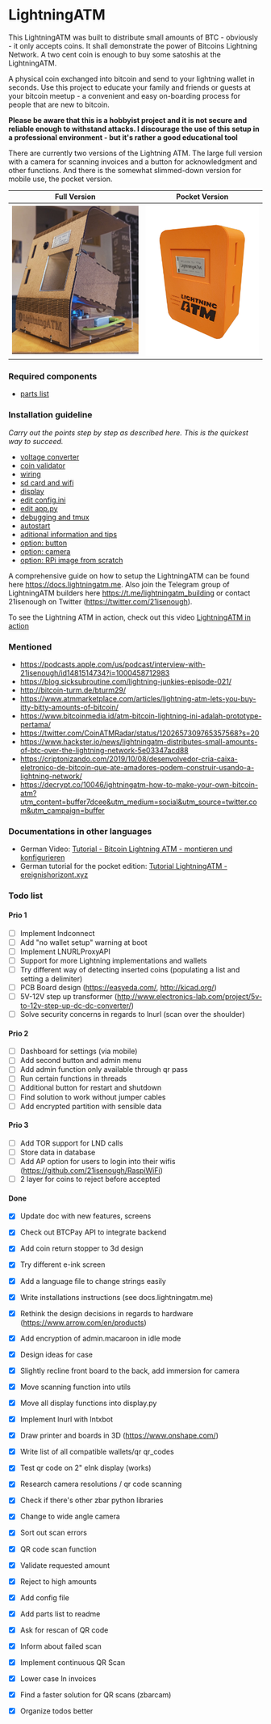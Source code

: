 # LightningATM

This LightningATM was built to distribute small amounts of BTC - obviously - it only accepts coins. It shall demonstrate the power of Bitcoins Lightning Network. A two cent coin is enough to buy some satoshis at the LightningATM.

A physical coin exchanged into bitcoin and send to your lightning wallet in seconds. Use this project to educate your family and friends or guests at your bitcoin meetup - a convenient and easy on-boarding process for people that are new to bitcoin.

**Please be aware that this is a hobbyist project and it is not secure and reliable enough to withstand attacks. I discourage the use of this setup in a professional environment - but it's rather a good educational tool**

There are currently two versions of the Lightning ATM. The large full version with a camera for scanning invoices and a button for acknowledgment and other functions. And there is the somewhat slimmed-down version for mobile use, the pocket version.


Full Version             |  Pocket Version
:-------------------------:|:-------------------------:
![](https://github.com/21isenough/LightningATM/blob/master/resources/images/LightningATM_rev3.jpg)  |  ![](docs/pictures/readme_atm_pv.png)


### Required components

- [parts list](/docs/guide/parts_list.md)


### Installation guideline

_Carry out the points step by step as described here. This is the quickest way to succeed._

- [voltage converter](/docs/guide/voltage_converter.md)
- [coin validator](/docs/guide/coin_validator.md)
- [wiring](/docs/guide/wiring.md)
- [sd card and wifi](/docs/guide/sdcard_and_wifi.md)
- [display](/docs/guide/display.md)
- [edit config.ini](/docs/guide/edit_config.md)
- [edit app.py](/docs/guide/edit_app.md)
- [debugging and tmux](/docs/guide/tmux_monitoring.md)
- [autostart](/docs/guide/autostart.md)
- [aditional information and tips](/docs/guide/information_and_tips.md)
- [option: button](/docs/guide/button.md)
- [option: camera](/docs/guide/camera.md)
- [option: RPi image from scratch](/docs/guide/add_on_zero2.md)

A comprehensive guide on how to setup the LightningATM can be found here https://docs.lightningatm.me. Also join the Telegram group of LightningATM builders here https://t.me/lightningatm_building or contact 21isenough on Twitter (https://twitter.com/21isenough).

To see the Lightning ATM in action, check out this video [LightningATM in action](https://twitter.com/21isenough/status/1170808396955738114?s=20)

### Mentioned
- https://podcasts.apple.com/us/podcast/interview-with-21isenough/id1481514734?i=1000458712983
- https://blog.sicksubroutine.com/lightning-junkies-episode-021/
- http://bitcoin-turm.de/bturm29/
- https://www.atmmarketplace.com/articles/lightning-atm-lets-you-buy-itty-bitty-amounts-of-bitcoin/
- https://www.bitcoinmedia.id/atm-bitcoin-lightning-ini-adalah-prototype-pertama/
- https://twitter.com/CoinATMRadar/status/1202657309765357568?s=20
- https://www.hackster.io/news/lightningatm-distributes-small-amounts-of-btc-over-the-lightning-network-5e03347acd88
- https://criptonizando.com/2019/10/08/desenvolvedor-cria-caixa-eletronico-de-bitcoin-que-ate-amadores-podem-construir-usando-a-lightning-network/
- https://decrypt.co/10046/ightningatm-how-to-make-your-own-bitcoin-atm?utm_content=buffer7dcee&utm_medium=social&utm_source=twitter.com&utm_campaign=buffer

### Documentations in other languages

- German Video: [Tutorial - Bitcoin Lightning ATM - montieren und konfigurieren](https://www.youtube.com/watch?v=pTyTc2qPQj0)
- German tutorial for the pocket edition: [Tutorial LightningATM - ereignishorizont.xyz](https://ereignishorizont.xyz/lightning-atm/)

### Todo list

#### Prio 1
- [ ] Implement lndconnect
- [ ] Add "no wallet setup" warning at boot
- [ ] Implement LNURLProxyAPI
- [ ] Support for more Lightning implementations and wallets
- [ ] Try different way of detecting inserted coins (populating a list and setting a delimiter)
- [ ] PCB Board design (https://easyeda.com/, http://kicad.org/)
- [ ] 5V-12V step up transformer (http://www.electronics-lab.com/project/5v-to-12v-step-up-dc-dc-converter/)
- [ ] Solve security concerns in regards to lnurl (scan over the shoulder)
#### Prio 2
- [ ] Dashboard for settings (via mobile)
- [ ] Add second button and admin menu
- [ ] Add admin function only available through qr pass
- [ ] Run certain functions in threads
- [ ] Additional button for restart and shutdown
- [ ] Find solution to work without jumper cables
- [ ] Add encrypted partition with sensible data
#### Prio 3
- [ ] Add TOR support for LND calls
- [ ] Store data in database
- [ ] Add AP option for users to login into their wifis (https://github.com/21isenough/RaspiWiFi)
- [ ] 2 layer for coins to reject before accepted
#### Done
- [X] Update doc with new features, screens
- [X] Check out BTCPay API to integrate backend
- [X] Add coin return stopper to 3d design
- [X] Try different e-ink screen
- [X] Add a language file to change strings easily
- [X] Write installations instructions (see docs.lightningatm.me)
- [X] Rethink the design decisions in regards to hardware (https://www.arrow.com/en/products)
- [X] Add encryption of admin.macaroon in idle mode
- [X] Design ideas for case
- [X] Slightly recline front board to the back, add immersion for camera
- [X] Move scanning function into utils
- [X] Move all display functions into display.py
- [X] Implement lnurl with lntxbot
- [X] Draw printer and boards in 3D (https://www.onshape.com/)
- [X] Write list of all compatible wallets/qr qr_codes
- [X] Test qr code on 2" eInk display (works)
- [X] Research camera resolutions / qr code scanning
- [X] Check if there's other zbar python libraries
- [X] Change to wide angle camera
- [X] Sort out scan errors
- [x] QR code scan function
- [x] Validate requested amount
- [x] Reject to high amounts
- [x] Add config file
- [x] Add parts list to readme
- [x] Ask for rescan of QR code
- [x] Inform about failed scan
- [x] Implement continuous QR Scan
- [x] Lower case ln invoices
- [x] Find a faster solution for QR scans (zbarcam)
- [x] Organize todos better


